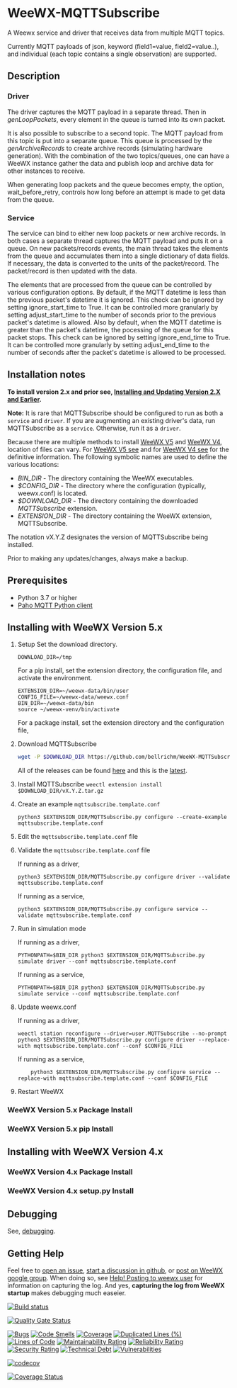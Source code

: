 # WeeWX-MQTTSubscribe

A Weewx service and driver that receives data from multiple MQTT topics.

Currently MQTT payloads of json, keyword (field1=value, field2=value..),
and individual (each topic contains a single observation) are supported.

## Description

### **Driver**

The driver captures the MQTT payload in a separate thread.
Then in *genLoopPackets*, every element in the queue is turned into its own packet.

It is also possible to subscribe to a second topic. The MQTT payload from this topic is put into a separate queue.
This queue is processed by the *genArchiveRecords* to create archive records (simulating hardware generation).
With the combination of the two topics/queues,
one can have a WeeWX instance gather the data and publish loop and archive data for other instances to receive.

When generating loop packets and the queue becomes empty, the option, wait_before_retry,
controls how long before an attempt is made to get data from the queue.

### **Service**

The service can bind to either new loop packets or new archive records.
In both cases a separate thread captures the MQTT payload and puts it on a queue.
On new packets/records events, the main thread takes the elements from the queue and accumulates them into a single dictionary of data fields.
If necessary, the data is converted to the units of the packet/record. The packet/record is then updated with the data.

The elements that are processed from the queue can be controlled by various configuration options.
By default, if the MQTT datetime is less than the previous packet's datetime it is ignored.
This check can be ignored by setting ignore_start_time to True.
It can be controlled more granularly by setting adjust_start_time to the number of seconds prior to the previous packet's datetime is allowed.
Also by default, when the MQTT datetime is greater than the packet's datetime, the pocessing of the queue for this packet stops.
This check can be ignored by setting ignore_end_time to True.
It can be controlled more granularly by setting adjust_end_time to the number of seconds after the packet's datetime is allowed to be processed.

## Installation notes

**To install version 2.x and prior see,
[Installing and Updating Version 2.X and Earlier](https://github.com/bellrichm/WeeWX-MQTTSubscribe/wiki/Installing-and-updating-version-2.x-and-earlier).**

**Note:** It is rare that MQTTSubscribe should be configured to run as both a `service` and `driver`.
If you are augmenting an existing driver's data, run MQTTSubscribe as a `service`. Otherwise, run it as a `driver`.

Because there are multiple methods to install [WeeWX V5](https://weewx.com/docs/5.0/usersguide/installing/) and
[WeeWX V4](http://weewx.com/docs/4.10/usersguide.htm#installing), location of files can vary.
For [WeeWX V5 see](https://weewx.com/docs/5.0/usersguide/where/) and
for [WeeWX V4 see](http://weewx.com/docs/4.10/usersguide.htm#Where_to_find_things) for the definitive information.
The following symbolic names are used to define the various locations:

* *BIN_DIR*       - The directory containing the WeeWX executables.
* *$CONFIG_DIR*   - The directory where the configuration (typically, weewx.conf) is located.
* *$DOWNLOAD_DIR* - The directory containing the downloaded *MQTTSubscribe* extension.
* *EXTENSION_DIR* - The directory containing the WeeWX extension, MQTTSubscribe.

The notation vX.Y.Z designates the version of MQTTSubscribe being installed.

Prior to making any updates/changes, always make a backup.

## Prerequisites

* Python 3.7 or higher
* [Paho MQTT Python client](https://pypi.org/project/paho-mqtt/)

## Installing with WeeWX Version 5.x

1. Setup
    Set the download directory.

    ```
    DOWNLOAD_DIR=/tmp
    ```

    For a pip install, set the extension directory, the configuration file, and activate the environment.

    ```
    EXTENSION_DIR=~/weewx-data/bin/user
    CONFIG_FILE=~/weewx-data/weewx.conf
    BIN_DIR=~/weewx-data/bin
    source ~/weewx-venv/bin/activate
    ```

    For a package install, set the extension directory and the configuration file,

2. Download MQTTSubscribe

    ```bash
    wget -P $DOWNLOAD_DIR https://github.com/bellrichm/WeeWX-MQTTSubscribe/archive/vX.Y.Z.tar.gz
    ```

    All of the releases can be found [here](https://github.com/bellrichm/WeeWX-MQTTSubscribe/releases) and this is the [latest](https://github.com/bellrichm/WeeWX-MQTTSubscribe/releases/latest).

3. Install MQTTSubscribe
        ```
        weectl extension install $DOWNLOAD_DIR/vX.Y.Z.tar.gz
        ```
4. Create an example `mqttsubscribe.template.conf`

    ```
    python3 $EXTENSION_DIR/MQTTSubscribe.py configure --create-example mqttsubscribe.template.conf
    ```

5. Edit the `mqttsubscribe.template.conf` file

6. Validate the `mqttsubscribe.template.conf` file

    If running as a driver,

    ```
    python3 $EXTENSION_DIR/MQTTSubscribe.py configure driver --validate mqttsubscribe.template.conf
    ```

    If running as a service,

    ```
    python3 $EXTENSION_DIR/MQTTSubscribe.py configure service --validate mqttsubscribe.template.conf
    ```

7. Run in simulation mode

    If running as a driver,

    ```
    PYTHONPATH=$BIN_DIR python3 $EXTENSION_DIR/MQTTSubscribe.py simulate driver --conf mqttsubscribe.template.conf
    ```

    If running as a service,

    ```
    PYTHONPATH=$BIN_DIR python3 $EXTENSION_DIR/MQTTSubscribe.py simulate service --conf mqttsubscribe.template.conf
    ```

8. Update weewx.conf

    If running as a driver,

    ```
    weectl station reconfigure --driver=user.MQTTSubscribe --no-prompt
    python3 $EXTENSION_DIR/MQTTSubscribe.py configure driver --replace-with mqttsubscribe.template.conf --conf $CONFIG_FILE
    ```

    If running as a service,

    ```
        python3 $EXTENSION_DIR/MQTTSubscribe.py configure service --replace-with mqttsubscribe.template.conf --conf $CONFIG_FILE

    ```

9. Restart WeeWX

### WeeWX Version 5.x Package Install

### WeeWX Version 5.x pip Install

## Installing with WeeWX Version 4.x

### WeeWX Version 4.x Package Install

### WeeWX Version 4.x setup.py Install

## Debugging

See, [debugging](https://github.com/bellrichm/WeeWX-MQTTSubscribe/wiki/Debugging).

## Getting Help

Feel free to [open an issue](https://github.com/bellrichm/WeeWX-MQTTSubscribe/issues/new),
[start a discussion in github](https://github.com/bellrichm/WeeWX-MQTTSubscribe/discussions/new),
or [post on WeeWX google group](https://groups.google.com/g/weewx-user).
When doing so, see [Help! Posting to weewx user](https://github.com/weewx/weewx/wiki/Help!-Posting-to-weewx-user)
for information on capturing the log.
And yes, **capturing the log from WeeWX startup** makes debugging much easeier.

[![Build status](https://ci.appveyor.com/api/projects/status/r0e08p7qt278thax?svg=true)](https://ci.appveyor.com/project/bellrichm/weewx-mqttsubscribe-master)

[![Quality Gate Status](https://sonarcloud.io/api/project_badges/measure?project=bellrichm_WeeWX-MQTTSubscribe&metric=alert_status)](https://sonarcloud.io/dashboard?id=bellrichm_WeeWX-MQTTSubscribe)

[![Bugs](https://sonarcloud.io/api/project_badges/measure?project=bellrichm_WeeWX-MQTTSubscribe&metric=bugs)](https://sonarcloud.io/dashboard?id=bellrichm_WeeWX-MQTTSubscribe)
[![Code Smells](https://sonarcloud.io/api/project_badges/measure?project=bellrichm_WeeWX-MQTTSubscribe&metric=code_smells)](https://sonarcloud.io/dashboard?id=bellrichm_WeeWX-MQTTSubscribe)
[![Coverage](https://sonarcloud.io/api/project_badges/measure?project=bellrichm_WeeWX-MQTTSubscribe&metric=coverage)](https://sonarcloud.io/dashboard?id=bellrichm_WeeWX-MQTTSubscribe)
[![Duplicated Lines (%)](https://sonarcloud.io/api/project_badges/measure?project=bellrichm_WeeWX-MQTTSubscribe&metric=duplicated_lines_density)](https://sonarcloud.io/dashboard?id=bellrichm_WeeWX-MQTTSubscribe)
[![Lines of Code](https://sonarcloud.io/api/project_badges/measure?project=bellrichm_WeeWX-MQTTSubscribe&metric=ncloc)](https://sonarcloud.io/dashboard?id=bellrichm_WeeWX-MQTTSubscribe)
[![Maintainability Rating](https://sonarcloud.io/api/project_badges/measure?project=bellrichm_WeeWX-MQTTSubscribe&metric=sqale_rating)](https://sonarcloud.io/dashboard?id=bellrichm_WeeWX-MQTTSubscribe)
[![Reliability Rating](https://sonarcloud.io/api/project_badges/measure?project=bellrichm_WeeWX-MQTTSubscribe&metric=reliability_rating)](https://sonarcloud.io/dashboard?id=bellrichm_WeeWX-MQTTSubscribe)
[![Security Rating](https://sonarcloud.io/api/project_badges/measure?project=bellrichm_WeeWX-MQTTSubscribe&metric=security_rating)](https://sonarcloud.io/dashboard?id=bellrichm_WeeWX-MQTTSubscribe)
[![Technical Debt](https://sonarcloud.io/api/project_badges/measure?project=bellrichm_WeeWX-MQTTSubscribe&metric=sqale_index)](https://sonarcloud.io/dashboard?id=bellrichm_WeeWX-MQTTSubscribe)
[![Vulnerabilities](https://sonarcloud.io/api/project_badges/measure?project=bellrichm_WeeWX-MQTTSubscribe&metric=vulnerabilities)](https://sonarcloud.io/dashboard?id=bellrichm_WeeWX-MQTTSubscribe)

[![codecov](https://codecov.io/gh/bellrichm/WeeWX-MQTTSubscribe/branch/master/graph/badge.svg)](https://codecov.io/gh/bellrichm/WeeWX-MQTTSubscribe)

[![Coverage Status](https://coveralls.io/repos/github/bellrichm/WeeWX-MQTTSubscribe/badge.svg?branch=master&service=github)](https://coveralls.io/github/bellrichm/WeeWX-MQTTSubscribe?branch=master)
